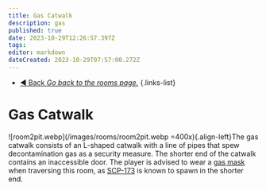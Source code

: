 ```yaml
---
title: Gas Catwalk
description: gas
published: true
date: 2023-10-29T12:26:57.397Z
tags: 
editor: markdown
dateCreated: 2023-10-29T07:57:00.272Z
---
```


- [:arrow_backward: Back *Go back to the rooms page.*](/en/game/rooms#zones)
{.links-list}
# Gas Catwalk
![room2pit.webp](/images/rooms/room2pit.webp =400x){.align-left}The gas catwalk consists of an L-shaped catwalk with a line of pipes that spew decontamination gas as a security measure. The shorter end of the catwalk contains an inaccessible door. The player is advised to wear a [gas mask](/en/game/items/gas-mask) when traversing this room, as [SCP-173](/en/game/scps/173) is known to spawn in the shorter end.
